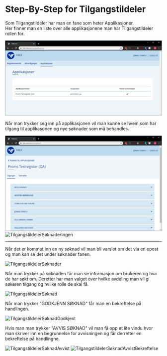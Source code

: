 # Step-By-Step for Tilgangstildeler

Som Tilgangstildeler har man en fane som heter Applikasjoner.  
Her finner man en liste over alle applikasjonene man har Tilgangstildeler rollen for.

![TilgangstildelerApplikasjoner](img/TilgangstildelerApplikasjoner.PNG)

Når man trykker seg inn på applikasjonen vil man kunne se hvem som har tilgang til applikasonen og nye søknader som må behandles.

![TilgangstildelerTilganger](img/TilgangstildelerTilganger.PNG)
![TilgangstildelerSøknaderIngen](img/TilgangstildelerSøknaderIngen.PNG)

---

Når det er kommet inn en ny søknad vil man bli varslet om det via en epost og man kan se det under søknader fanen.

![TilgangstildelerSøknader](img/TilgangstildelerSøknader.PNG)

Når man trykker på søknaden får man se informasjon om brukeren og hva de har søkt om.
Deretter har man valget over hvilke avdeling man vil gi søkeren tilgang og hvilke rolle de skal få.

![TilgangstildelerSøknad](img/TilgangstildelerSøknad.PNG)

Når man trykker "GODKJENN SØKNAD" får man en bekreftelse på handlingen.

![TilgangstildelerSøknadGodkjent](img/TilgangstildelerSøknadGodkjent.PNG)

Hvis man man trykker "AVVIS SØKNAD" vil man få opp et lite vindu hvor man skriver inn en begrunnelse for avvisningen og får derretter en bekreftelse på handlingne.

![TilgangstildelerSøknadAvvist](img/TilgangstildelerSøknadAvvist.PNG)
![TilgangstildelerSøknadAvvistBekreftelse](img/TilgangstildelerSøknadAvvistBekreftelse.PNG)

